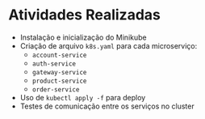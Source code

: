 # Atividades Realizadas

- Instalação e inicialização do Minikube
- Criação de arquivo `k8s.yaml` para cada microserviço:
  - `account-service`
  - `auth-service`
  - `gateway-service`
  - `product-service`
  - `order-service`
- Uso de `kubectl apply -f` para deploy
- Testes de comunicação entre os serviços no cluster

